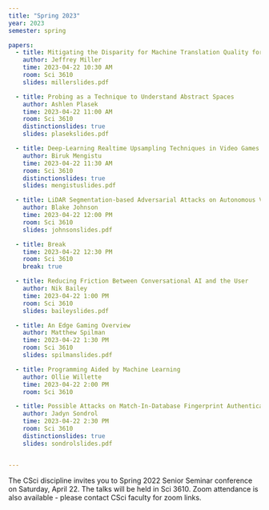 ```yaml
---
title: "Spring 2023"
year: 2023
semester: spring

papers:
  - title: Mitigating the Disparity for Machine Translation Quality for Low Resource Languages
    author: Jeffrey Miller
    time: 2023-04-22 10:30 AM
    room: Sci 3610
    slides: millerslides.pdf

  - title: Probing as a Technique to Understand Abstract Spaces
    author: Ashlen Plasek
    time: 2023-04-22 11:00 AM
    room: Sci 3610
    distinctionslides: true
    slides: plasekslides.pdf

  - title: Deep-Learning Realtime Upsampling Techniques in Video Games
    author: Biruk Mengistu
    time: 2023-04-22 11:30 AM
    room: Sci 3610
    distinctionslides: true
    slides: mengistuslides.pdf

  - title: LiDAR Segmentation-based Adversarial Attacks on Autonomous Vehicles
    author: Blake Johnson
    time: 2023-04-22 12:00 PM
    room: Sci 3610
    slides: johnsonslides.pdf

  - title: Break
    time: 2023-04-22 12:30 PM
    room: Sci 3610
    break: true

  - title: Reducing Friction Between Conversational AI and the User
    author: Nik Bailey
    time: 2023-04-22 1:00 PM
    room: Sci 3610
    slides: baileyslides.pdf

  - title: An Edge Gaming Overview
    author: Matthew Spilman
    time: 2023-04-22 1:30 PM
    room: Sci 3610
    slides: spilmanslides.pdf

  - title: Programming Aided by Machine Learning
    author: Ollie Willette
    time: 2023-04-22 2:00 PM
    room: Sci 3610

  - title: Possible Attacks on Match-In-Database Fingerprint Authentication
    author: Jadyn Sondrol
    time: 2023-04-22 2:30 PM
    room: Sci 3610
    distinctionslides: true
    slides: sondrolslides.pdf


---
```


The CSci discipline invites you to Spring 2022 Senior Seminar conference on
Saturday, April 22.
The talks will be held in Sci 3610. 
Zoom attendance is also available - please contact CSci faculty for zoom links.  








